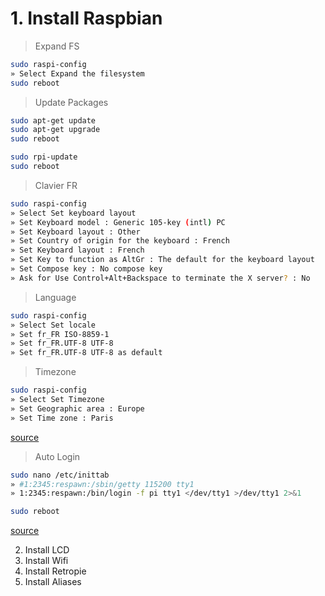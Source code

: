 # 1. Install Raspbian

> Expand FS

```bash
sudo raspi-config
» Select Expand the filesystem
sudo reboot
```

> Update Packages

```bash
sudo apt-get update
sudo apt-get upgrade
sudo reboot
```

```bash
sudo rpi-update
sudo reboot
```

> Clavier FR

```bash
sudo raspi-config
» Select Set keyboard layout
» Set Keyboard model : Generic 105-key (intl) PC
» Set Keyboard layout : Other
» Set Country of origin for the keyboard : French
» Set Keyboard layout : French
» Set Key to function as AltGr : The default for the keyboard layout
» Set Compose key : No compose key
» Ask for Use Control+Alt+Backspace to terminate the X server? : No
```

> Language

```bash
sudo raspi-config
» Select Set locale
» Set fr_FR ISO-8859-1
» Set fr_FR.UTF-8 UTF-8
» Set fr_FR.UTF-8 UTF-8 as default
```

> Timezone

```bash
sudo raspi-config
» Select Set Timezone
» Set Geographic area : Europe
» Set Time zone : Paris
```

[source](http://www.tropfacile.net/doku.php/raspberry-pi/comment-passer-votre-raspberry-en-francais)

> Auto Login

```bash
sudo nano /etc/inittab
» #1:2345:respawn:/sbin/getty 115200 tty1
» 1:2345:respawn:/bin/login -f pi tty1 </dev/tty1 >/dev/tty1 2>&1
```

```bash
sudo reboot
```

[source](http://www.opentechguides.com/how-to/article/raspberry-pi/5/raspberry-pi-auto-start.html)


2. Install LCD
3. Install Wifi
4. Install Retropie
4. Install Aliases


